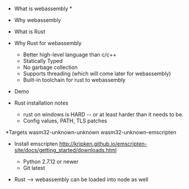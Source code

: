 * What is webassembly 
    * 
    
* Why webassembly 

* What is Rust

* Why Rust for webassembly
    * Better high-level language than c/c++
    * Statically Typed
    * No garbage collection
    * Supports threading (which will come later for webassembly)
    * Built-in toolchain for rust to webassembly

* Demo 

* Rust installation notes

    * rust on windows is HARD -- or at least harder than it needs to be.  
    * Config values, PATH, TLS patches
    
    
*Targets
    wasm32-unknown-unknown
    wasm32-unknown-emscripten
    
* Install emscripten
    http://kripken.github.io/emscripten-site/docs/getting_started/downloads.html
    * Python 2.7.12 or newer
    * Git latest
    
* Rust --> webassembly can be loaded into node as well
